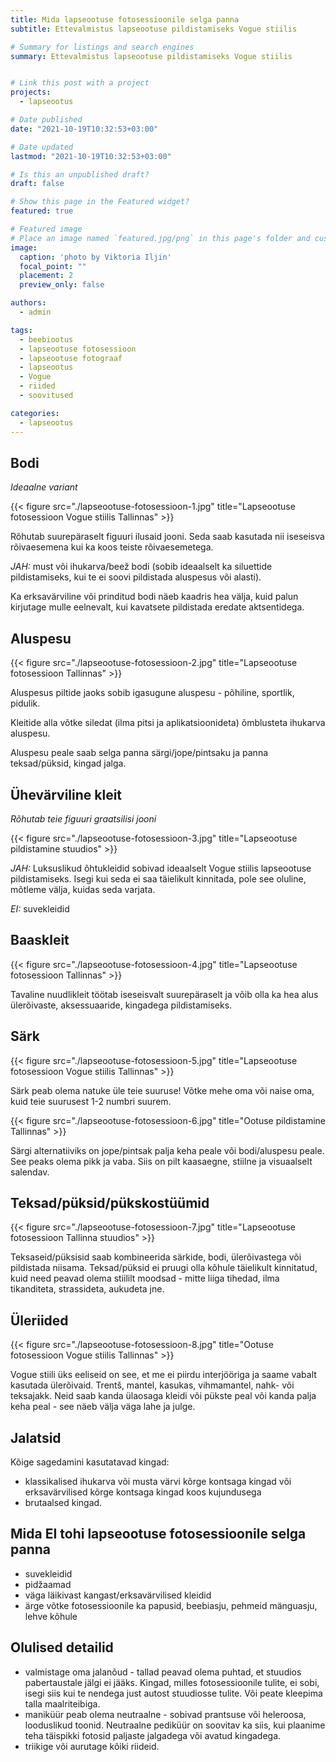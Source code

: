 ```yaml
---
title: Mida lapseootuse fotosessioonile selga panna
subtitle: Ettevalmistus lapseootuse pildistamiseks Vogue stiilis

# Summary for listings and search engines
summary: Ettevalmistus lapseootuse pildistamiseks Vogue stiilis


# Link this post with a project
projects:
  - lapseootus

# Date published
date: "2021-10-19T10:32:53+03:00"

# Date updated
lastmod: "2021-10-19T10:32:53+03:00"

# Is this an unpublished draft?
draft: false

# Show this page in the Featured widget?
featured: true

# Featured image
# Place an image named `featured.jpg/png` in this page's folder and customize its options here.
image:
  caption: 'photo by Viktoria Iljin'
  focal_point: ""
  placement: 2
  preview_only: false

authors:
  - admin

tags:
  - beebiootus
  - lapseootuse fotosessioon
  - lapseootuse fotograaf
  - lapseootus
  - Vogue 
  - riided
  - soovitused 

categories:
  - lapseootus
---
```

## Bodi
_Ideaalne variant_

{{< figure src="./lapseootuse-fotosessioon-1.jpg" title="Lapseootuse fotosessioon Vogue stiilis Tallinnas" >}}

Rõhutab suurepäraselt figuuri ilusaid jooni. Seda saab kasutada nii iseseisva rõivaesemena kui ka koos teiste rõivaesemetega.

_JAH:_ must või ihukarva/beež bodi (sobib ideaalselt ka siluettide pildistamiseks, kui te ei soovi pildistada aluspesus või alasti).

Ka erksavärviline või prinditud bodi näeb kaadris hea välja, kuid palun kirjutage mulle eelnevalt, kui kavatsete pildistada eredate aktsentidega.

## Aluspesu

{{< figure src="./lapseootuse-fotosessioon-2.jpg" title="Lapseootuse fotosessioon Tallinnas" >}}

Aluspesus piltide jaoks sobib igasugune aluspesu - põhiline, sportlik, pidulik.

Kleitide alla võtke siledat (ilma pitsi ja aplikatsioonideta) õmblusteta ihukarva aluspesu.

Aluspesu peale saab selga panna särgi/jope/pintsaku ja panna teksad/püksid, kingad jalga.

## Ühevärviline kleit
_Rõhutab teie figuuri graatsilisi jooni_

{{< figure src="./lapseootuse-fotosessioon-3.jpg" title="Lapseootuse pildistamine stuudios" >}}

_JAH:_ Luksuslikud õhtukleidid sobivad ideaalselt Vogue stiilis lapseootuse pildistamiseks.
Isegi kui seda ei saa täielikult kinnitada, pole see oluline, mõtleme välja, kuidas seda varjata.

_EI:_ suvekleidid

## Baaskleit

{{< figure src="./lapseootuse-fotosessioon-4.jpg" title="Lapseootuse fotosessioon Tallinnas" >}}

Tavaline nuudlikleit töötab iseseisvalt suurepäraselt ja võib olla ka hea alus ülerõivaste, aksessuaaride, kingadega pildistamiseks.

## Särk

{{< figure src="./lapseootuse-fotosessioon-5.jpg" title="Lapseootuse fotosessioon Vogue stiilis Tallinnas" >}}

Särk peab olema natuke üle teie suuruse! Võtke mehe oma või naise oma, kuid teie suurusest 1-2 numbri suurem. 

{{< figure src="./lapseootuse-fotosessioon-6.jpg" title="Ootuse pildistamine Tallinnas" >}}

Särgi alternatiiviks on jope/pintsak palja keha peale või bodi/aluspesu peale.
See peaks olema pikk ja vaba. Siis on pilt kaasaegne, stiilne ja visuaalselt salendav.

## Teksad/püksid/pükskostüümid

{{< figure src="./lapseootuse-fotosessioon-7.jpg" title="Lapseootuse fotosessioon Tallinna stuudios" >}}

Teksaseid/püksisid saab kombineerida särkide, bodi, ülerõivastega või pildistada niisama.
Teksad/püksid ei pruugi olla kõhule täielikult kinnitatud, kuid need peavad olema stiililt moodsad - mitte liiga tihedad, ilma tikanditeta, strassideta, aukudeta jne.

## Üleriided

{{< figure src="./lapseootuse-fotosessioon-8.jpg" title="Ootuse fotosessioon Vogue stiilis Tallinnas" >}}

Vogue stiili üks eeliseid on see, et me ei piirdu interjööriga ja saame vabalt kasutada ülerõivaid.
Trentš, mantel, kasukas, vihmamantel, nahk- või teksajakk.
Neid saab kanda ülaosaga kleidi või pükste peal või kanda palja keha peal - see näeb välja väga lahe ja julge.

## Jalatsid
Kõige sagedamini kasutatavad kingad:
- klassikalised ihukarva või musta värvi kõrge kontsaga kingad või erksavärvilised kõrge kontsaga kingad koos kujundusega
- brutaalsed kingad.

## Mida EI tohi lapseootuse fotosessioonile selga panna
- suvekleidid
- pidžaamad
- väga läikivast kangast/erksavärvilised kleidid
- ärge võtke fotosessioonile ka papusid, beebiasju, pehmeid mänguasju, lehve kõhule

## Olulised detailid
- valmistage oma jalanõud - tallad peavad olema puhtad, et stuudios pabertaustale jälgi ei jääks. Kingad, milles fotosessioonile tulite, ei sobi, isegi siis kui te nendega just autost stuudiosse tulite. Või peate kleepima talla maalriteibiga.
- maniküür peab olema neutraalne - sobivad prantsuse või heleroosa, looduslikud toonid. Neutraalne pediküür on soovitav ka siis, kui plaanime teha täispikki fotosid paljaste jalgadega või avatud kingadega.
- triikige või aurutage kõiki riideid.
